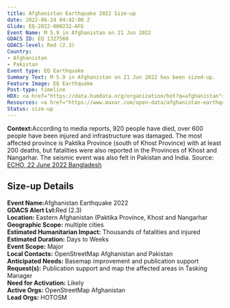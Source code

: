 ```yaml
---
title: Afghanistan Earthquake 2022 Size-up
date: 2022-06-24 04:42:00 Z
Glide: EQ-2022-000232-AFG
Event Name: M 5.9 in Afghanistan on 21 Jun 2022
GDACS ID: EQ 1327560
GDACS-level: Red (2.3)
Country:
- Afghanistan
- Pakistan
Event type: EQ Earthquake
Summary Text: M 5.9 in Afghanistan on 21 Jun 2022 has been sized-up.
Feature Image: EQ Earthquake
Post-type: timeline
HDX: <a href="https://data.humdata.org/organization/hot?q=afghanistan">Afghanistan</a>
Resources: <a href="https://www.maxar.com/open-data/afghanistan-earthquake22">MAXAR</a>
Status: size-up
---
```


<strong>Context:</strong>According to media reports, 920 people have died, over 600 people have been injured and infrastructure was damaged. The most affected province is Paktika Province (south of Khost Province) with at least 200 deaths, but fatalities were also reported in the Provinces of Khost and Nangarhar. The seismic event was also felt in Pakistan and India.<be> Source: <a href="https://reliefweb.int/report/afghanistan/afghanistan-earthquake-dg-echo-gdacs-usgs-amd-meteo-forecast-media-echo-daily-flash-22-june-2022">ECHO, 22 June 2022 Bangladesh</a>

<h2>Size-up Details</h2>

<strong>Event Name:</strong>Afghanistan Earthquake 2022<br>
<strong>GDACS Alert Lvl:</strong>Red (2.3)<br>
<strong>Location:</strong>  Eastern Afghanistan (Paktika Province, Khost and Nangarhar<br>
<strong>Geographic Scope:</strong> multiple cities<br>
<strong>Estimated Humanitarian Impact:</strong> Thousands of fatalities and injured <br>
<strong>Estimated Duration:</strong> Days to Weeks<br>
<strong>Event Scope:</strong> Major<br>
<strong>Local Contacts:</strong> OpenStreetMap Afghanistan and Pakistan<br>
<strong>Anticipated Needs:</strong> Basemap improvement and publication support<br>
<strong>Request(s):</strong> Publication support and map the affected areas in Tasking Manager<br>
<strong>Need for Activation:</strong> Likely<br>
<strong>Active Orgs:</strong> OpenStreetMap Afghanistan<br>
<strong>Lead Orgs:</strong> HOTOSM<br>
